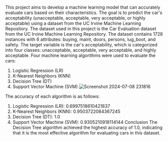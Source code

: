 This project aims to develop a machine learning model that can accurately evaluate cars based on their characteristics. 
The goal is to predict the car's acceptability (unacceptable, acceptable, very acceptable, or highly acceptable) using a dataset from the UC Irvine Machine Learning Repository.
The dataset used in this project is the Car Evaluation dataset from the UC Irvine Machine Learning Repository.
The dataset contains 1728 instances with 6 attributes: buying, maint, doors, persons, lug_boot, and safety. 
The target variable is the car's acceptability, which is categorized into four classes: unacceptable, acceptable, very acceptable, and highly acceptable.
Four machine learning algorithms were used to evaluate the cars:
1. Logistic Regression (LR)
2. K-Nearest Neighbors (KNN)
3. Decision Tree (DT)
4. Support Vector Machine (SVM)
![Screenshot 2024-07-08 231816](https://github.com/Shrushti2601/Car_Evaluation/assets/116190590/d24efe04-992f-43cf-8a15-ccdea6fcd92c)

The accuracy of each algorithm is as follows:
1. Logistic Regression (LR): 0.6997518610421837
2. K-Nearest Neighbors (KNN): 0.9503722084367245
3. Decision Tree (DT): 1.0
4. Support Vector Machine (SVM): 0.9305210918114144
Conclusion
The Decision Tree algorithm achieved the highest accuracy of 1.0, indicating that it is the most effective algorithm for evaluating cars in this dataset.

